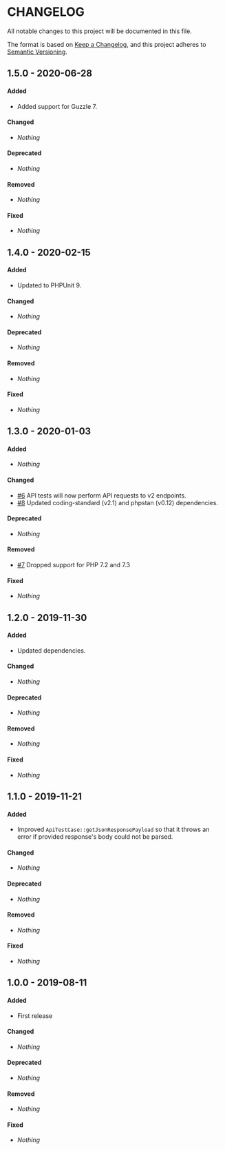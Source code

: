 # CHANGELOG

All notable changes to this project will be documented in this file.

The format is based on [Keep a Changelog](https://keepachangelog.com), and this project adheres to [Semantic Versioning](https://semver.org).

## 1.5.0 - 2020-06-28

#### Added

* Added support for Guzzle 7.

#### Changed

* *Nothing*

#### Deprecated

* *Nothing*

#### Removed

* *Nothing*

#### Fixed

* *Nothing*


## 1.4.0 - 2020-02-15

#### Added

* Updated to PHPUnit 9.

#### Changed

* *Nothing*

#### Deprecated

* *Nothing*

#### Removed

* *Nothing*

#### Fixed

* *Nothing*


## 1.3.0 - 2020-01-03

#### Added

* *Nothing*

#### Changed

* [#6](https://github.com/shlinkio/shlink-test-utils/issues/6) API tests will now perform API requests to v2 endpoints.
* [#8](https://github.com/shlinkio/shlink-test-utils/issues/8) Updated coding-standard (v2.1) and phpstan (v0.12) dependencies.

#### Deprecated

* *Nothing*

#### Removed

* [#7](https://github.com/shlinkio/shlink-test-utils/issues/7) Dropped support for PHP 7.2 and 7.3

#### Fixed

* *Nothing*


## 1.2.0 - 2019-11-30

#### Added

* Updated dependencies.

#### Changed

* *Nothing*

#### Deprecated

* *Nothing*

#### Removed

* *Nothing*

#### Fixed

* *Nothing*


## 1.1.0 - 2019-11-21

#### Added

* Improved `ApiTestCase::getJsonResponsePayload` so that it throws an error if provided response's body could not be parsed.

#### Changed

* *Nothing*

#### Deprecated

* *Nothing*

#### Removed

* *Nothing*

#### Fixed

* *Nothing*


## 1.0.0 - 2019-08-11

#### Added

* First release

#### Changed

* *Nothing*

#### Deprecated

* *Nothing*

#### Removed

* *Nothing*

#### Fixed

* *Nothing*
